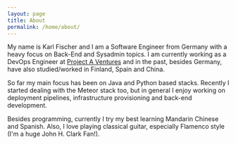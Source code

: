 ```yaml
---
layout: page
title: About
permalink: /home/about/
---
```


My name is Karl Fischer and I am a Software Engineer from Germany with a heavy focus on Back-End and Sysadmin topics.
I am currently working as a DevOps Engineer at [Project A Ventures](https://project-a.com) and in the past, besides Germany, have also studied/worked in Finland, Spain and China.

So far my main focus has been on Java and Python based stacks. Recently I started dealing with the Meteor stack too, but in general I enjoy working on deployment pipelines, infrastructure provisioning and back-end development.

Besides programming, currently I try my best learning Mandarin Chinese and Spanish. Also, I love playing classical guitar, especially Flamenco style (I'm a huge John H. Clark Fan!).
